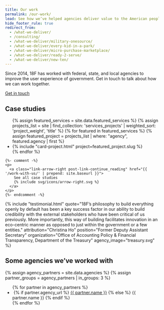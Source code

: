 ```yaml
---
title: Our work
permalink: /our-work/
lead: See how we’ve helped agencies deliver value to the American people.
hide_footer_rule: true
redirect_from:
  - /what-we-deliver/
  - /consulting/
  - /what-we-deliver/military-onesource/
  - /what-we-deliver/every-kid-in-a-park/
  - /what-we-deliver/micro-purchase-marketplace/
  - /what-we-deliver/ready-2-serve/
  - /what-we-deliver/new-ten/
---
```


<section class="bg-primary-darker usa-section--dark section-padding-md"> 
<div class="grid-container">
  <div class="grid-row">
    <div class="grid-col-12 margin-bottom-4">
      <p class="font-sans-lg">
        Since 2014, 18F has worked with federal, state, and local agencies to improve the user experience of government. Get in touch to talk about how we can work together.
      </p>
    </div>
    <div class="grid-col-12">
      <a class="usa-button an18f-button--accent"
         href="{{ site.baseurl }}/contact/"
       >Get in touch
       </a>
    </div>
  </div>
</div>
</section>

<section class="usa-section case-section bg-base-lightest">
  <div class="grid-container">
    <div clas="grid-row"> 
      <h2 class="margin-bottom-5">Case studies</h2>
    </div>
    <div class="grid-row grid-gap">
      <ul class="usa-card-group">
      {% assign featured_services = site.data.featured_services %}
      {% assign projects_list = site | find_collection: 'services_projects' | weighted_sort: 'project_weight', 'title' %}
      {% for featured in featured_services %}
        {% assign featured_project = projects_list | where: "agency", featured.agency | first %}
        <li class="usa-card tablet:grid-col-6 tablet-lg:grid-col-4 margin-bottom-4">
          {% include "card-project.html" project=featured_project.slug %}
        </li>
      {% endfor %}
      </ul>
    </div>
  </div>
</section>

    {%- comment -%} 
    <p>
      <a class="link-arrow-right post-link-continue_reading" href="{{ '/work-with-us/' | prepend: site.baseurl }}">
        See all case studies
        {% include svg/icons/arrow-right.svg %}
      </a>
    </p> 
    {%- endcomment -%}

{% include "testimonial.html"
 quote="18F’s philosophy to build everything openly by default has been a key success factor in our ability to build credibility with the external stakeholders who have been critical of us previously. More importantly, this way of building facilitates innovation in an eco-centric manner as opposed to just within the government or a few entities."
 attribution="Christina Ho"
 position="Former Deputy Assistant Secretary"
 organization="Office of Accounting Policy & Financial Transparency, Department of the Treasury"
 agency_image="treasury.svg"
 %}

<div class="usa-section bg-base-lightest">
  <section class="grid-container">
    <h2 class="margin-bottom-3">Some agencies we’ve worked with</h2>
    {% assign agency_partners = site.data.agencies %}
    {% assign partner_groups = agency_partners | in_groups: 3 %}
    <ul class="grid-row grid-gap usa-list--unstyled">
      {% for partner in agency_partners %}
      <li class="tablet:grid-col-4 display-flex flex-align-center margin-top-4">
            <img
              class="margin-right-105 maxw-7"
              src="{{ partner.logo | prepend: site.baseurl }}"
              alt=""
            />
            {% if partner.agency_url %}
            <a
              class="list-images-text"
              href="{{ partner.agency_url | prepend: site.baseurl }}"
              >{{ partner.name }}</a
            >
            {% else %}
            <span class="list-images-text">{{ partner.name }}</span>
            {% endif %}
        </li>
      {% endfor %}
    </ul>
  </section>
</div>

